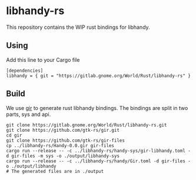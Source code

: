 # libhandy-rs
This repository contains the WIP rust bindings for libhandy.

## Using
Add this line to your Cargo file
```
[dependencies]
libhandy = { git = "https://gitlab.gnome.org/World/Rust/libhandy-rs" }
```

## Build
We use [gir](https://github.com/gtk-rs/gir) to generate rust libhandy bindings. The bindings are split in two parts, sys and api.
```shell
git clone https://gitlab.gnome.org/World/Rust/libhandy-rs.git
git clone https://github.com/gtk-rs/gir.git
cd gir
git clone https://github.com/gtk-rs/gir-files
cp ../libhandy-rs/Handy-0.0.gir gir-files
cargo run --release -- -c ../libhandy-rs/handy-sys/gir-libhandy.toml -d gir-files -m sys -o ./output/libhandy-sys
cargo run --release -- -c ../libhandy-rs/handy/Gir.toml -d gir-files -o ./output/libhandy
# The generated files are in ./output
```


